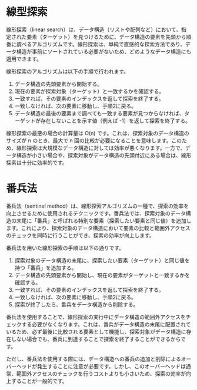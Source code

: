 # 線型探索
線形探索（linear search）は、データ構造（リストや配列など）において、指定された要素（ターゲット）を見つけるために、データ構造の要素を先頭から順番に調べるアルゴリズムです。線形探索は、単純で直感的な探索方法であり、データ構造が事前にソートされている必要がないため、どのようなデータ構造にも適用できます。

線形探索のアルゴリズムは以下の手順で行われます。

1. データ構造の先頭要素から開始する。
2. 現在の要素が探索対象（ターゲット）と一致するかを確認する。
3. 一致すれば、その要素のインデックスを返して探索を終了する。
4. 一致しなければ、次の要素に移動し、手順2に戻る。
5. データ構造の最後の要素まで調べても一致する要素が見つからなければ、ターゲットが存在しないことを示す値（例えば -1）を返して探索を終了する。

線形探索の最悪の場合の計算量は O(n) です。これは、探索対象のデータ構造のサイズが n のとき、最大で n 回の比較が必要になることを意味します。このため、線形探索は大規模なデータ構造に対しては効率が悪くなります。一方で、データ構造が小さい場合や、探索対象がデータ構造の先頭付近にある場合は、線形探索は十分に効率的です。

# 番兵法
番兵法（sentinel method）は、線形探索アルゴリズムの一種で、探索の効率を向上させるために使用されるテクニックです。番兵法では、探索対象のデータ構造の末尾に「番兵」と呼ばれる特別な要素（探索したい要素と同じ値）を追加します。これにより、探索対象のデータ構造において要素の比較と範囲外アクセスのチェックを同時に行うことができ、探索の効率が向上します。

番兵法を用いた線形探索の手順は以下の通りです。

1. 探索対象のデータ構造の末尾に、探索したい要素（ターゲット）と同じ値を持つ「番兵」を追加する。
2. データ構造の先頭要素から開始し、現在の要素がターゲットと一致するかを確認する。
3. 一致すれば、その要素のインデックスを返して探索を終了する。
4. 一致しなければ、次の要素に移動し、手順2に戻る。
5. 探索が終了したら、番兵をデータ構造から削除する。

番兵法を使用することで、線形探索の実行中にデータ構造の範囲外アクセスをチェックする必要がなくなります。これは、番兵がデータ構造の末尾に配置されているため、必ず最後に比較される要素として機能し、探索対象がデータ構造に存在しない場合でも、番兵に到達することで探索を終了することができるからです。

ただし、番兵法を使用する際には、データ構造への番兵の追加と削除によるオーバーヘッドが発生することに注意が必要です。しかし、このオーバーヘッドは通常、範囲外アクセスのチェックを行うコストよりも小さいため、探索の効率が向上することが一般的です。
